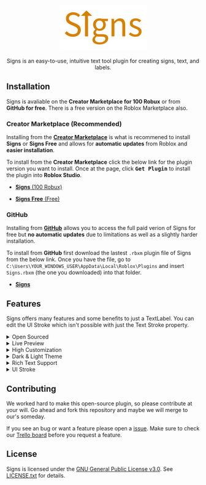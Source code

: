 <div align="center">
    <a href="https://github.com/The-Winner-Games/Signs"><img src="assets/type/SignsText.png" alt="Signs - A Roblox Studio Plugin" height="117"/></a>
</div>

<div>&nbsp;</div>

<div align="center">Signs is an easy-to-use, intuitive text tool plugin for creating signs, text, and labels.</div>

## Installation
Signs is avaliable on the **Creator Marketplace for 100 Robux** or from **GitHub for free**. There is a free version on the Roblox Marketplace also.

### Creator Marketplace (Recommended)
Installing from the [**Creator Marketplace**](https://create.roblox.com/docs/production/publishing/creator-marketplace) is what is recommened to install **Signs** or **Signs Free** and allows for **automatic updates** from Roblox and **easier installation**.

To install from the **Creator Marketplace** click the below link for the plugin version you want to install. Once at the page, click <kbd>**Get Plugin**</kbd> to install the plugin into **Roblox Studio**.

- [**Signs** (100 Robux)](https://create.roblox.com/marketplace/asset/6967799394/)

- [**Signs Free** (Free)](https://create.roblox.com/marketplace/asset/6967799394/)

### GitHub
Installing from [**GitHub**](https://github.com/about) allows you to access the full paid verion of Signs for free but **no automatic updates** due to limitations as well as a slightly harder installation.

To install from **GitHub** first download the lastest `.rbxm` plugin file of Signs from the below link. Once you have the file, go to `C:\Users\YOUR_WINDOWS_USER\AppData\Local\Roblox\Plugins` and insert `Signs.rbxm` (the one you downloaded) into that folder.

- [**Signs**]()

## Features
Signs offers many features and some benefits to just a TextLabel. You can edit the UI Stroke which isn't possible with just the Text Stroke property.

<details><summary>Open Sourced</summary>
<p>
Signs is open source and free. Change and modify the plugin to meet what you want. Maybe look out for some bugs and fix them and we might even add your code into the offical plugin. Know what you run on your computer.
</p>
</details>

<details><summary>Live Preview</summary>
<p>
Edit signs and view changes in a preview that will show exactly how your sign will look. Each and every change you make in the editor is updated to the preview. View signs before they are inserted.
</p>
</details>

<details><summary>High Customization</summary>
<p>
Edit the outline of your text, the background, and even the sign itself. Change the colors of each of these properties along with transparency. Manipulate how light interacts with your sign and if it is always rendered on top.
</p>
</details>

<details><summary>Dark & Light Theme</summary>
<p>
When using Signs the plugin's theme will automatically update to match Roblox Studio's. No restarting Roblox Studio or Signs is needed due to Signs being able to detect and change it's theme when Roblox Studio's theme changes.
</details>

<details><summary>Rich Text Support</summary>
<p>
Rich Text allows you to be able to bold, italicize, underline, change the size, increase stroke, and many more aspects of your text from each and every letter. Use simple markup tags to change any part of your text.
</p>
</details>

<details><summary>UI Stroke</summary>
<p>
Change the stroke of the font in customize in ways which the text stroke property can't. Edit the outline join and thickness as well as normal text stroke properties like color and transparency.

</p>
</details>

## Contributing
We worked hard to make this open-source plugin, so please contribute at your will. Go ahead and fork this repository and maybe we will merge to our's someday.

If you see an bug or want a feature please open a [issue](https://github.com/The-Winner-Games/Signs/issues). Make sure to check our [Trello board](https://trello.com/b/OVQpLwYq/signs-plugin-roadmap) before you request a feature.

## License
Signs is licensed under the [GNU General Public License v3.0](https://www.gnu.org/licenses/). See [LICENSE.txt](LICENSE.txt) for details.

